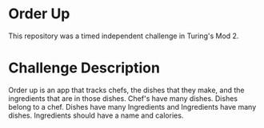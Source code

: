 # Order Up

This repository was a timed independent challenge in Turing's Mod 2.

# Challenge Description 

Order up is an app that tracks chefs, the dishes that they make, and the ingredients that are in those dishes. Chef's have many dishes. Dishes belong to a chef. Dishes have many Ingredients and Ingredients have many dishes. Ingredients should have a name and calories.




